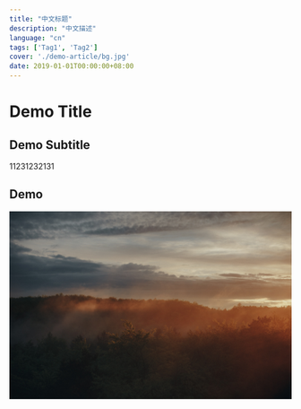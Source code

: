 ```yaml
---
title: "中文标题"
description: "中文描述"
language: "cn"
tags: ['Tag1', 'Tag2']
cover: './demo-article/bg.jpg'
date: 2019-01-01T00:00:00+08:00
---
```


# Demo Title

## Demo Subtitle

11231232131

## Demo

![IMG](./demo-article/bg.jpg)
